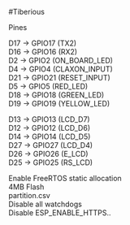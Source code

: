 #Tiberious

Pines

D17 -> GPIO17 (TX2)  
D16 -> GPIO16 (RX2)  
D2  -> GPIO2 (ON_BOARD_LED)  
D4  -> GPIO4 (CLAXON_INPUT)  
D21 -> GPIO21 (RESET_INPUT)  
D5  -> GPIO5 (RED_LED)  
D18 -> GPIO18 (GREEN_LED)  
D19 -> GPIO19 (YELLOW_LED)  
  
D13  -> GPIO13 (LCD_D7)  
D12  -> GPIO12 (LCD_D6)  
D14  -> GPIO14 (LCD_D5)  
D27  -> GPIO27 (LCD_D4)  
D26  -> GPIO26 (E_LCD)  
D25  -> GPIO25 (RS_LCD)  

Enable FreeRTOS static allocation  
4MB Flash  
partition.csv  
Disable all watchdogs   
Disable ESP_ENABLE_HTTPS..

  
